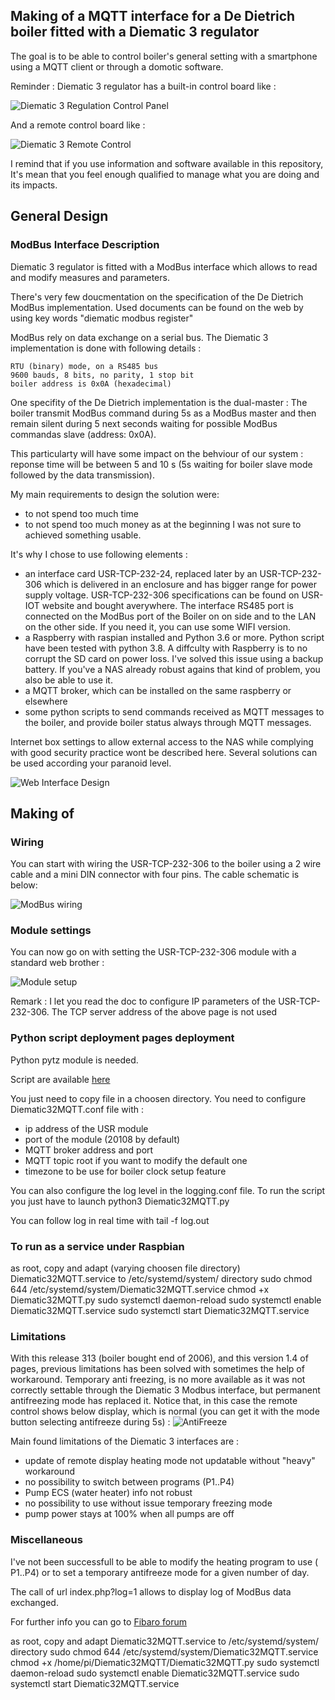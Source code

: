 <h2>Making of a MQTT interface for a De Dietrich boiler fitted with a Diematic 3 regulator</h2>

The goal is to be able to control boiler's general setting with a smartphone using a MQTT client or through a domotic software.

Reminder : Diematic 3 regulator has a built-in control board like :

![Diematic 3 Regulation Control Panel](ReadMeImages/DiematicRegul.png)

And a remote control board like :

![Diematic 3 Remote Control](ReadMeImages/DiematicCdA.png)

I remind that if you use information and software available in this repository, It's mean that you feel enough qualified to manage what you are doing and its impacts.

<h2>General Design</h2>
<h3>ModBus Interface Description</h3>

Diematic 3 regulator is fitted with a ModBus interface which allows to read and modify measures and parameters.

There's very few doucmentation on the specification of the De Dietrich ModBus implementation. Used documents can be found on the web by using key words "diematic modbus register"

ModBus rely on data exchange on a serial bus. The Diematic 3 implementation is done with following details :

    RTU (binary) mode, on a RS485 bus
    9600 bauds, 8 bits, no parity, 1 stop bit
    boiler address is 0x0A (hexadecimal)

One specifity of the De Dietrich implementation is the dual-master :
    The boiler transmit ModBus command during 5s as a ModBus master and then remain silent during 5 next seconds  waiting for possible ModBus commandas slave (address: 0x0A).

This particularty will have some impact on the behviour of our system : reponse time will be between 5 and 10 s (5s waiting for boiler slave mode followed by the data transmission).

My main requirements to design the solution were:
- to not spend too much time
- to not spend too much money
as at the beginning I was not sure to achieved something usable.

It's why I chose to use following elements :
- an interface card USR-TCP-232-24, replaced later by an USR-TCP-232-306 which is delivered in an enclosure and has bigger range for power supply voltage. USR-TCP-232-306 specifications can be found on USR-IOT website and bought averywhere. The interface RS485 port is connected on the ModBus port of the Boiler on on side and to the LAN on the other side. If you need it, you can use some WIFI version.
- a Raspberry with raspian installed and Python 3.6 or more. Python script have been tested with python 3.8. A diffculty with Raspberry is to no corrupt the SD card on power loss. I've solved this issue using a backup battery. If you've a NAS already robust agains that kind of problem, you also be able to use it.
- a MQTT broker, which can be installed on the same raspberry or elsewhere
- some python scripts to send commands received as MQTT messages to the boiler, and provide boiler status always through MQTT messages.

Internet box settings to allow external access to the NAS while complying with good security practice wont be described here. Several solutions can be used according your paranoid level.

![Web Interface Design](ReadMeImages/DiematicMQTTInterfaceDesign.png)

<h2>Making of</h2>
<h3>Wiring</h3>

You can start with wiring the USR-TCP-232-306 to the boiler using a 2 wire cable and a mini DIN connector with four pins. The cable schematic is below:

![ModBus wiring](ReadMeImages/ModBusMiniDinConnection.png)

<h3>Module settings</h3>
You can now go on with setting the USR-TCP-232-306  module with a standard web brother :

![Module setup](ReadMeImages/USR-TCP232-306-config.png)

Remark : I let you read the doc to configure IP parameters of the USR-TCP-232-306. The TCP server address of the above page is not used

<h3>Python script deployment pages deployment</h3>

Python pytz module is needed.

Script are available [here](src/)

You just need to copy file in a choosen directory.
You need to configure Diematic32MQTT.conf file with :
- ip address of the USR module
- port of the module (20108 by default)
- MQTT broker address and port 
- MQTT topic root if you want to modify the default one
- timezone to be use for boiler clock setup feature

You can also configure the log level in the logging.conf file.
To run the script you just have to launch python3 Diematic32MQTT.py

You can follow log in real time with tail -f log.out

<h3>To run as a service under Raspbian</h3>

as root, copy and adapt (varying choosen file directory) Diematic32MQTT.service to /etc/systemd/system/ directory
sudo chmod 644 /etc/systemd/system/Diematic32MQTT.service
chmod +x Diematic32MQTT.py
sudo systemctl daemon-reload
sudo systemctl enable Diematic32MQTT.service
sudo systemctl start Diematic32MQTT.service

<h3>Limitations</h3>

With this release 313 (boiler bought end of 2006), and this version 1.4 of pages, previous limitations has been solved with sometimes the help of workaround. Temporary anti freezing, is no more available as it was not correctly settable through the Diematic 3 Modbus interface, but permanent antifreezing mode has replaced it. Notice that, in this case the remote control shows below display, which is normal (you can get it with the mode button selecting antifreeze during 5s) :
![AntiFreeze](ReadMeImages/AntiFreeze.png)

Main found limitations of the Diematic 3 interfaces are :
- update of remote display heating mode not updatable without "heavy" workaround
- no possibility to switch between programs (P1..P4)
- Pump ECS (water heater) info not robust
- no possibility to use without issue temporary freezing mode
- pump power stays at 100% when all pumps are off

<h3>Miscellaneous</h3>
I've not been successfull to be able to modify the heating program to use ( P1..P4) or to set a temporary antifreeze mode for a given number of day.

The call of url index.php?log=1 allows to display log of ModBus data exchanged.

For further info you can go to [Fibaro forum](https://www.domotique-fibaro.fr/topic/5677-de-dietrich-diematic-isystem/)


as root, copy and adapt Diematic32MQTT.service to /etc/systemd/system/ directory
sudo chmod 644 /etc/systemd/system/Diematic32MQTT.service
chmod +x /home/pi/Diematic32MQTT/Diematic32MQTT.py
sudo systemctl daemon-reload
sudo systemctl enable Diematic32MQTT.service
sudo systemctl start Diematic32MQTT.service
